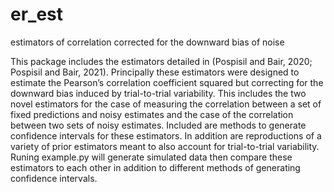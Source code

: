 # er_est
estimators of correlation corrected for the downward bias of noise

This package includes the estimators detailed in (Pospisil and Bair, 2020; Pospisil and Bair, 2021). Principally these estimators were designed to estimate the Pearson’s correlation coefficient squared but correcting for the downward bias induced by trial-to-trial variability.  This includes the two novel estimators for the case of measuring the correlation between a set of fixed predictions and noisy estimates and the case of the correlation between two sets of noisy estimates. Included are methods to generate confidence intervals for these estimators. In addition are reproductions of a variety of prior estimators meant to also account for trial-to-trial variability. Runing example.py will generate simulated data then compare these estimators to each other in addition to different methods of generating confidence intervals. 
